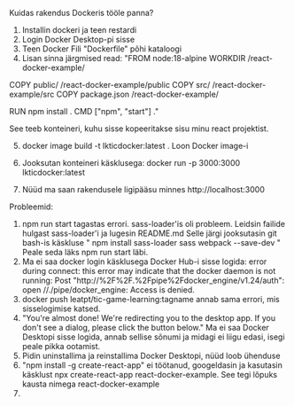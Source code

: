 Kuidas rakendus Dockeris tööle panna?
1. Installin dockeri ja teen restardi
2. Login Docker Desktop-pi sisse
3. Teen Docker Fili "Dockerfile" põhi kataloogi
4. Lisan sinna järgmised read:
"FROM node:18-alpine
WORKDIR /react-docker-example/

COPY public/ /react-docker-example/public
COPY src/ /react-docker-example/src
COPY package.json /react-docker-example/

RUN npm install .
CMD ["npm", "start"] ."

See teeb konteineri, kuhu sisse kopeeritakse sisu minu react projektist.

5. docker image build -t lkticdocker:latest .
Loon Docker image-i

6. Jooksutan konteineri käsklusega: docker run -p 3000:3000 lkticdocker:latest

7. Nüüd ma saan rakendusele ligipääsu minnes http://localhost:3000


Probleemid:
1. npm run start tagastas errori. 
sass-loader'is oli probleem. 
Leidsin failide hulgast sass-loader'i ja lugesin README.md
Selle järgi jooksutasin git bash-is käskluse
" npm install sass-loader sass webpack --save-dev " 
Peale seda läks npm run start läbi.
2. Ma ei saa docker login käsklusega Docker Hub-i sisse logida:
error during connect: this error may indicate that the docker daemon is not running: Post "http://%2F%2F.%2Fpipe%2Fdocker_engine/v1.24/auth": open //./pipe/docker_engine: Access is denied.
3. docker push leatpt/tic-game-learning:tagname
annab sama errori, mis sisselogimise katsed.
4. "You're almost done!
We're redirecting you to the desktop app. If you don't see a dialog, please click the button below."
Ma ei saa Docker Desktopi sisse logida, annab sellise sõnumi ja midagi ei liigu edasi, isegi peale pikka ootamist.
5. Pidin uninstallima ja reinstallima Docker Desktopi, nüüd loob ühenduse
6. "npm install -g create-react-app" ei töötanud, googeldasin
ja kasutasin käsklust npx create-react-app react-docker-example.
See tegi lõpuks kausta nimega react-docker-example
7. 